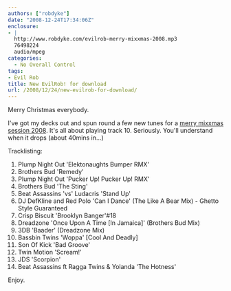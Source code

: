 ```yaml
---
authors: ["robdyke"]
date: "2008-12-24T17:34:06Z"
enclosure:
- |
  http://www.robdyke.com/evilrob-merry-mixxmas-2008.mp3
  76498224
  audio/mpeg
categories:
  - No Overall Control
tags:
- Evil Rob
title: New EvilRob! for download
url: /2008/12/24/new-evilrob-for-download/
---
```

Merry Christmas everybody.

I've got my decks out and spun round a few new tunes for a [merry mixxmas session 2008](http://www.robdyke.com/evilrob-merry-mixxmas-2008.mp3 "EvilRob MP3 Download"). It's all about playing track 10. Seriously. You'll understand when it drops (about 40mins in...)

Tracklisting:

  1. Plump Night Out 'Elektonaughts Bumper RMX'
  2. Brothers Bud 'Remedy'
  3. Plump Night Out 'Pucker Up! Pucker Up! RMX'
  4. Brothers Bud 'The Sting'
  5. Beat Assassins 'vs' Ludacris 'Stand Up'
  6. DJ DefKline and Red Polo 'Can I Dance' (The Like A Bear Mix) - Ghetto Style Guaranteed
  7. Crisp Biscuit 'Brooklyn Banger'#18
  8. Dreadzone 'Once Upon A Time [In Jamaica]' (Brothers Bud Mix)
  9. 3DB 'Baader' (Dreadzone Mix)
 10. Bassbin Twins 'Woppa' [Cool And Deadly]
 11. Son Of Kick 'Bad Groove'
 12. Twin Motion 'Scream!'
 13. JDS 'Scorpion'
 14. Beat Assassins ft Ragga Twins & Yolanda 'The Hotness'

Enjoy.
